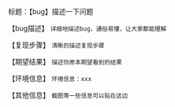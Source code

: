 标题：【bug】描述一下问题

【bug描述】 `详细地描述bug，通俗易懂，让大家都能理解`

【复现步骤】 `清晰的描述复现步骤`

【期望结果】 `描述你原本期望看到的结果`

【环境信息】 `环境信息：xxx`

【其他信息】 `截图等一些信息可以贴在这边`
